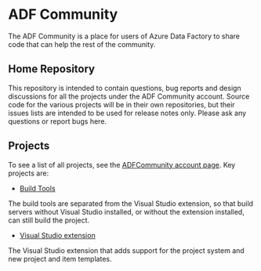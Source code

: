 # ADF Community

The ADF Community is a place for users of Azure Data Factory to share code that can help the rest of the community.

## Home Repository

This repository is intended to contain questions, bug reports and design discussions for all the projects under the ADF Community account. Source code for the various projects will be in their own repositories, but their issues lists are intended to be used for release notes only. Please ask any questions or report bugs here.

## Projects

To see a list of all projects, see the [ADFCommunity account page](https://github.com/ADFCommunity). Key projects are:

* [Build Tools](https://github.com/ADFCommunity/Adfc.Msbuild)

The build tools are separated from the Visual Studio extension, so that build servers without Visual Studio installed, or without the extension installed, can still build the project.

* [Visual Studio extension](https://github.com/ADFCommunity/Adfc.VisualStudio.Extensions)

The Visual Studio extension that adds support for the project system and new project and item templates.
